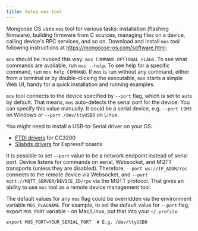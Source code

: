 ```yaml
---
title: Setup mos tool
---
```


Mongoose OS uses `mos` tool for various tasks:
installation (flashing firmware), building firmware from C sources,
managing files on
a device, calling device's RPC services, and so on.
Download and install `mos` tool following instructions
at https://mongoose-os.com/software.html:



`mos` should be invoked this way: `mos COMMAND OPTIONAL_FLAGS`.
To see what commands are available, run `mos --help`. To see help for a
specific command, run `mos help COMMAND`. If `mos` is run without any
command, either from a terminal or by double-clicking the executable,
`mos` starts a simple Web UI, handy for a quick installation and running
examples.

`mos` tool connects to the device specified by `--port` flag, which is
set to `auto` by default. That means, `mos` auto-detects the serial port
for the device. You can specify this value manually. It could be a
serial device,  e.g. `--port COM3` on Windows or `--port /dev/ttyUSB0` on Linux.

You might need to install a USB-to-Serial driver on your OS:

- [FTDI drivers](http://www.ftdichip.com/Drivers/VCP.htm) for CC3200
- [Silabds drivers](https://www.silabs.com/products/mcu/Pages/USBtoUARTBridgeVCPDrivers.aspx) for Espressif boards

It is possible to set `--port` value to be a network endpoint instead of
serial port. Device listens for commands on serial, Websocket, and MQTT
transports (unless they are disabled). Therefore, `--port ws://IP_ADDR/rpc`
connects to the remote device via Websocket, and
`--port mqtt://MQTT_SERVER/DEVICE_ID/rpc` via the MQTT protocol.
That gives an ability to use `mos` tool as a remote device management tool.

The default values for any `mos` flag could be overridden via the
environment variable `MOS_FLAGNAME`. For example, to set the default value
for `--port` flag, export `MOS_PORT` variable - on Mac/Linux,
put that into your `~/.profile`:

```
export MOS_PORT=YOUR_SERIAL_PORT  # E.g. /dev/ttyUSB0
```
